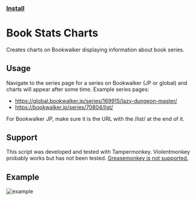 ### [Install](https://raw.githubusercontent.com/MarvNC/Book-Stats-Charts/main/release-dates.user.js)
# Book Stats Charts
 Creates charts on Bookwalker displaying information about book series.
 
## Usage
 Navigate to the series page for a series on Bookwalker (JP or global) and charts will appear after some time.
 Example series pages: 
 - https://global.bookwalker.jp/series/169915/lazy-dungeon-master/
 - https://bookwalker.jp/series/70804/list/
 
 For Bookwalker JP, make sure it is the URL with the /list/ at the end of it.
 
## Support
 This script was developed and tested with Tampermonkey. Violentmonkey probably works but has not been tested. [Greasemonkey is not supported.](https://www.greasespot.net/2017/09/greasemonkey-4-for-users.html)
 
## Example

![example](https://i.fiery.me/uPebI.png)
